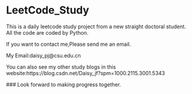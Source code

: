 # LeetCode_Study
<p>This is a daily leetcode study project from a new straight doctoral student. All the code are coded by Python. </p>
<p>If you want to contact me,Please send me an email.</p>
<p> My Email:daisy_pj@csu.edu.cn </p>
<p>You can also see my other study blogs in this website:https://blog.csdn.net/Daisy_jf?spm=1000.2115.3001.5343</p>
### Look forward to making progress together.
